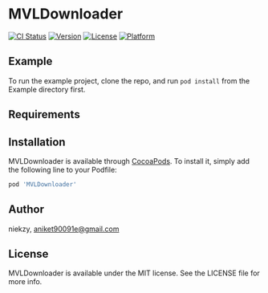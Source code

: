 # MVLDownloader

[![CI Status](https://img.shields.io/travis/niekzy/MVLDownloader.svg?style=flat)](https://travis-ci.org/niekzy/MVLDownloader)
[![Version](https://img.shields.io/cocoapods/v/MVLDownloader.svg?style=flat)](https://cocoapods.org/pods/MVLDownloader)
[![License](https://img.shields.io/cocoapods/l/MVLDownloader.svg?style=flat)](https://cocoapods.org/pods/MVLDownloader)
[![Platform](https://img.shields.io/cocoapods/p/MVLDownloader.svg?style=flat)](https://cocoapods.org/pods/MVLDownloader)

## Example

To run the example project, clone the repo, and run `pod install` from the Example directory first.

## Requirements

## Installation

MVLDownloader is available through [CocoaPods](https://cocoapods.org). To install
it, simply add the following line to your Podfile:

```ruby
pod 'MVLDownloader'
```

## Author

niekzy, aniket90091e@gmail.com

## License

MVLDownloader is available under the MIT license. See the LICENSE file for more info.
